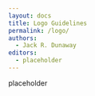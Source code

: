 ```yaml
---
layout: docs
title: Logo Guidelines
permalink: /logo/
authors:
  - Jack R. Dunaway
editors:
  - placeholder
---
```


placeholder